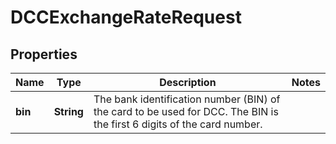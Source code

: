 
# DCCExchangeRateRequest

## Properties
Name | Type | Description | Notes
------------ | ------------- | ------------- | -------------
**bin** | **String** | The bank identification number (BIN) of the card to be used for DCC. The BIN is the first 6 digits of the card number. | 



